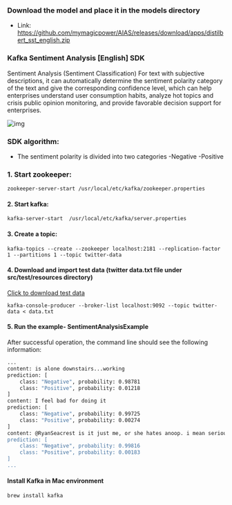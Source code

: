 
### Download the model and place it in the models directory
- Link: https://github.com/mymagicpower/AIAS/releases/download/apps/distilbert_sst_english.zip

### Kafka Sentiment Analysis [English] SDK

Sentiment Analysis (Sentiment Classification)
For text with subjective descriptions, it can automatically determine the sentiment polarity category of the text and give the corresponding confidence level, which can help enterprises understand user consumption habits, analyze hot topics and crisis public opinion monitoring, and provide favorable decision support for enterprises.

![img](https://aias-home.oss-cn-beijing.aliyuncs.com/AIAS/nlp_sdks/sentiment_analysis.jpeg)


### SDK algorithm:

- The sentiment polarity is divided into two categories
  -Negative
  -Positive

### 1. Start zookeeper:

`zookeeper-server-start /usr/local/etc/kafka/zookeeper.properties`

#### 2. Start kafka:

`kafka-server-start  /usr/local/etc/kafka/server.properties`

#### 3. Create a topic:

`kafka-topics --create --zookeeper localhost:2181 --replication-factor 1 --partitions 1 --topic twitter-data`

#### 4. Download and import test data (twitter data.txt file under src/test/resources directory)
[Click to download test data](https://aias-home.oss-cn-beijing.aliyuncs.com/AIAS/bigdata_sdks/data.txt)

`kafka-console-producer --broker-list localhost:9092 --topic twitter-data < data.txt`

#### 5. Run the example- SentimentAnalysisExample
After successful operation, the command line should see the following information:
```bash
...
content: is alone downstairs...working 
prediction: [
	class: "Negative", probability: 0.98781
	class: "Positive", probability: 0.01218
]
content: I feel bad for doing it 
prediction: [
	class: "Negative", probability: 0.99725
	class: "Positive", probability: 0.00274
]
content: @RyanSeacrest is it just me, or she hates anoop. i mean seriously, she's kinda mean to him. 
prediction: [
	class: "Negative", probability: 0.99816
	class: "Positive", probability: 0.00183
]
...
```

#### Install Kafka in Mac environment
```bash
brew install kafka
```